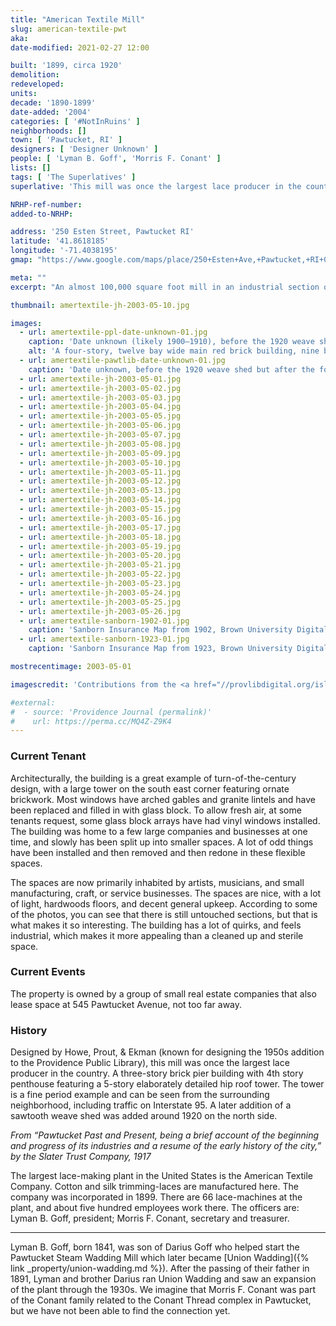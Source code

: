 ```yaml
---
title: "American Textile Mill"
slug: american-textile-pwt
aka: 
date-modified: 2021-02-27 12:00

built: '1899, circa 1920'
demolition: 
redeveloped: 
units:
decade: '1890-1899'
date-added: '2004'
categories: [ '#NotInRuins' ]
neighborhoods: []
town: [ 'Pawtucket, RI' ]
designers: [ 'Designer Unknown' ]
people: [ 'Lyman B. Goff', 'Morris F. Conant' ]
lists: []
tags: [ 'The Superlatives' ]
superlative: 'This mill was once the largest lace producer in the country'

NRHP-ref-number:
added-to-NRHP:

address: '250 Esten Street, Pawtucket RI'
latitude: '41.8618185'
longitude: '-71.4038195'
gmap: "https://www.google.com/maps/place/250+Esten+Ave,+Pawtucket,+RI+02860/@41.8618185,-71.4038195,17z/data=!3m1!4b1!4m5!3m4!1s0x89e444bc17b12c5d:0x52f03a84cdbb23e2!8m2!3d41.8618185!4d-71.4016308"

meta: ""
excerpt: "An almost 100,000 square foot mill in an industrial section of Pawtucket that has been used as studio space for 30 years"

thumbnail: amertextile-jh-2003-05-10.jpg

images:
  - url: amertextile-ppl-date-unknown-01.jpg
    caption: 'Date unknown (likely 1900–1910), before the 1920 weave shed and fourth floor penthouse — Rhode Island Photograph Collection</a>, Providence Public Library'
    alt: 'A four-story, twelve bay wide main red brick building, nine bays deep, with an ornate stair tower on the south east corner featuring a group of three arched windows, topped by brickwork design outlining five square crosses, topped by diamond brick patterns surrounding three circular windows, all topped by a double hip roof.'
  - url: amertextile-pawtlib-date-unknown-01.jpg
    caption: 'Date unknown, before the 1920 weave shed but after the fourth floor penthouse — Pawtucket Library collection'
  - url: amertextile-jh-2003-05-01.jpg
  - url: amertextile-jh-2003-05-02.jpg
  - url: amertextile-jh-2003-05-03.jpg
  - url: amertextile-jh-2003-05-04.jpg
  - url: amertextile-jh-2003-05-05.jpg
  - url: amertextile-jh-2003-05-06.jpg
  - url: amertextile-jh-2003-05-07.jpg
  - url: amertextile-jh-2003-05-08.jpg
  - url: amertextile-jh-2003-05-09.jpg
  - url: amertextile-jh-2003-05-10.jpg
  - url: amertextile-jh-2003-05-11.jpg
  - url: amertextile-jh-2003-05-12.jpg
  - url: amertextile-jh-2003-05-13.jpg
  - url: amertextile-jh-2003-05-14.jpg
  - url: amertextile-jh-2003-05-15.jpg
  - url: amertextile-jh-2003-05-16.jpg
  - url: amertextile-jh-2003-05-17.jpg
  - url: amertextile-jh-2003-05-18.jpg
  - url: amertextile-jh-2003-05-19.jpg
  - url: amertextile-jh-2003-05-20.jpg
  - url: amertextile-jh-2003-05-21.jpg
  - url: amertextile-jh-2003-05-22.jpg
  - url: amertextile-jh-2003-05-23.jpg
  - url: amertextile-jh-2003-05-24.jpg
  - url: amertextile-jh-2003-05-25.jpg
  - url: amertextile-jh-2003-05-26.jpg
  - url: amertextile-sanborn-1902-01.jpg
    caption: 'Sanborn Insurance Map from 1902, Brown University Digital repository. The weave shed has not yet been built and the 4th floor has not been added (note the “3” in the bottom left corner of the building footprint’s outline)'
  - url: amertextile-sanborn-1923-01.jpg
    caption: 'Sanborn Insurance Map from 1923, Brown University Digital repository. The weave shed has been built and the 4th floor has been added (note the “4th” along the yellow lines over the main structure, upside down)'

mostrecentimage: 2003-05-01

imagescredit: 'Contributions from the <a href="//provlibdigital.org/islandora/object/islandora%3A11068" target="_blank">Rhode Island Photograph Collection</a> at the Providence Public Library, <a href="//www.flickr.com/photos/pawtucketlibrary/46946460295/in/photolist-2fQQMqb-25iQTKn-2ewuT4e/" target="_blank">Pawtucket Library Flickr collection</a>, and the <a href="//repository.library.brown.edu/studio/item/bdr:212320/" target=_blank">Brown University Digital Repository</a>.'

#external:
#  - source: 'Providence Journal (permalink)'
#    url: https://perma.cc/MQ4Z-Z9K4
---
```


### Current Tenant

Architecturally, the building is a great example of turn-of-the-century design, with a large tower on the south east corner featuring ornate brickwork. Most windows have arched gables and granite lintels and have been replaced and filled in with glass block. To allow fresh air, at some tenants request, some glass block arrays have had vinyl windows installed. The building was home to a few large companies and businesses at one time, and slowly has been split up into smaller spaces. A lot of odd things have been installed and then removed and then redone in these flexible spaces. 

The spaces are now primarily inhabited by artists, musicians, and small manufacturing, craft, or service businesses. The spaces are nice, with a lot of light, hardwoods floors, and decent general upkeep. According to some of the photos, you can see that there is still untouched sections, but that is what makes it so interesting. The building has a lot of quirks, and feels industrial, which makes it more appealing than a cleaned up and sterile space. 


### Current Events

The property is owned by a group of small real estate companies that also lease space at 545 Pawtucket Avenue, not too far away. 


### History

Designed by Howe, Prout, & Ekman (known for designing the 1950s addition to the Providence Public Library), this mill was once the largest lace producer in the country. A three-story brick pier building with 4th story penthouse featuring a 5-story elaborately detailed hip roof tower. The tower is a fine period example and can be seen from the surrounding neighborhood, including traffic on Interstate 95. A later addition of a sawtooth weave shed was added around 1920 on the north side. 

_From “Pawtucket Past and Present, being a brief account of the beginning and progress of its industries and a resume of the early history of the city,” by the Slater Trust Company, 1917_

The largest lace-making plant in the United States is the American Textile Company. Cotton and silk trimming-laces are manufactured here. The company was incorporated in 1899. There are 66 lace-machines at the plant, and about five hundred employees work there. The officers are: Lyman B. Goff, president; Morris F. Conant, secretary and treasurer.

***

Lyman B. Goff, born 1841, was son of Darius Goff who helped start the Pawtucket Steam Wadding Mill which later became [Union Wadding]({% link _property/union-wadding.md %}). After the passing of their father in 1891, Lyman and brother Darius ran Union Wadding and saw an expansion of the plant through the 1930s. We imagine that Morris F. Conant was part of the Conant family related to the Conant Thread complex in Pawtucket, but we have not been able to find the connection yet. 
